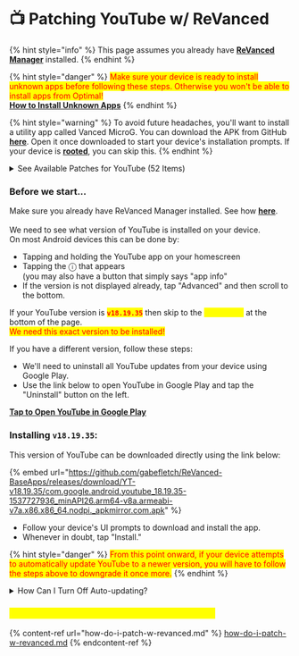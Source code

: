# 📺 Patching YouTube w/ ReVanced

{% hint style="info" %}
This page assumes you already have [**ReVanced Manager**](installing-revanced-manager.md) installed.
{% endhint %}

{% hint style="danger" %}
<mark style="color:red;">Make sure your device is ready to install unknown apps before following these steps. Otherwise you won't be able to install apps from Optimal!</mark> \
[**How to Install Unknown Apps**](installing-unknown-apps.md)
{% endhint %}

{% hint style="warning" %}
To avoid future headaches, you'll want to install a utility app called Vanced MicroG. You can download the APK from GitHub [**here**](https://github.com/TeamVanced/VancedMicroG/releases). Open it once downloaded to start your device's installation prompts. If your device is [**rooted**](../terminology.md#root-rooting-rooted), you can skip this.
{% endhint %}

<details>

<summary>See Available Patches for YouTube (52 Items)</summary>

ReVanced can modify YouTube to include 52 patches:

* **Always Autorepeat** 0.0.1\
  Always repeats the playing video again
* **Client Spoof** 0.0.1\
  Spoofs the YouTube or Vanced client to prevent playback issues
* **Comments** 0.0.1\
  Hides components related to comments&#x20;
* **Copy Video URL** 0.0.1\
  Adds buttons in the player to copy video links
* **Custom Branding** 0.0.1\
  Changes the YouTube launcher icon and name to your choice, defaults to ReVanced
* **Custom Video Buffer** 0.0.1\
  Lets you change the buffers of videos
* **Custom Video Speed** 0.0.1\
  Adds more video speed options
* **Debugging** 0.0.1\
  Adds debugging options
* **Disable Auto Captions** 0.0.1\
  Disable forced captions from being automatically enabled&#x20;
* **Disable Auto Player Popup Panels** 0.0.1\
  Disable automatic popup panels (playlist or live chat) on video player
* **Disable Fullscreen Panels** 0.0.1\
  Disables fullscreen video description and comments panel in fullscreen view
* **Disable Startup Shorts Player** 0.0.1\
  Disables playing YouTube Shorts when launching YouTube&#x20;
* **Disable Zoom Haptics** 0.0.1\
  Disable haptics (vibration) when zooming
* **Downloads** 0.0.1\
  Enables downloading music and videos from YouTube
* **Enable Wide Searchbar** 0.0.1\
  Replaces the search icon with a wide search bar. This will hide the YouTube logo when active.&#x20;
* **General Ads** 0.0.1\
  Removes general ads
* **HDR Auto Brightness** 0.0.1\
  Makes the brightness of HDR videos follow the system default
* **Hide Album Cards** 0.0.1\
  Hides the album cards below the artist description
* **Hide Artist Card** 0.0.1\
  Hides the artist card below the searchbar
* **Hide Autoplay Button** 0.0.1\
  Hides the autoplay button in the video player
* **Hide Breaking News Shelf** 0.0.1\
  Hides the breaking news shelf on the homepage tab
* **Hide Captions Button** 0.0.1\
  Hides the captions button in the video player
* **Hide Cast Button** 0.0.1\
  Hides the cast button in the video player&#x20;
* **Hide Create Button** 0.0.1\
  Hides the create button in the navigation bar&#x20;
* **Hide Crowdfunding Box** 0.0.1\
  Hides the crowdfunding box between the player and video description&#x20;
* **Hide Email Address** 0.0.1\
  Hides the email address in the account switcher&#x20;
* **Hide Endscreen Cards** 0.0.1\
  Hides the suggested video cards at the end of a video in fullscreen&#x20;
* **Hide Info Cards** 0.0.1\
  Hides info cards in videos&#x20;
* **Hide My Mix** 0.0.1\
  Hides mix playlists
* **Hide Shorts Button** 0.0.1\
  Hides the shorts button on the navigation bar
* **Hide Time and Seekbar** 0.0.1\
  Hides progress bar and time counter on videos&#x20;
* **Hide Video Buttons** 0.0.1\
  Adds options to hide action buttons under a video&#x20;
* **Hide Watch in VR** 0.0.1\
  Hides the Watch in VR option in the video settings flyout panel
* **Hide Watermark** 0.0.1\
  Hides creator's watermarks on videos&#x20;
* **MicroG Support** 0.0.1\
  Allows YouTube ReVanced to run without root and under a different package name with Vanced MicroG
* **Minimized Playback** 0.0.1\
  Enables minimized and background playback&#x20;
* **Old Quality Layout** 0.0.1\
  Enables the original video quality flyout in the video player settings
* **Open Links Directly** 0.0.1\
  Bypasses URL redirects and opens links directly inside the YouTube app
* **Predictive Back Gesture** 0.0.1\
  Enables the predictive back gesture introduced in Android 13
* **Premium Heading** 0.0.1\
  Shows Premium branding on the home screen&#x20;
* **Remember Playback Rate** 0.0.1\
  Adds the ability to remember the playback rate you chose in the video playback rate flyout&#x20;
* **Remember Video Quality** 0.0.1\
  Adds the ability to remember the video quality you chose in the video quality flyout
* **Remove Player Button Background** 0.0.1\
  Removes the background from the video player buttons&#x20;
* **Remove Screenshot Restriction** 0.0.1\
  Removes the restriction of taking screenshots&#x20;
* **Return YouTube Dislike** 0.0.1\
  Shows the dislike count of videos using the Return YouTube Dislike API
* **Seekbar Tapping** 0.0.1\
  Allows tap-to-seek on the seekbar of the video player
* **SponsorBlock** 0.0.1\
  Integrates SponsorBlock (API that detects and skips sponsored video segments)
* **Spoof App Version** 0.0.1\
  Tricks YouTube into thinking you are running an older version of the app. One of the effects also includes restoring an older UI version.&#x20;
* **Swipe Controls** 0.0.1\
  Adds volume and brightness swipe controls in the video player
* **Tablet Mini Player** 0.0.1\
  Enables the tablet version of the mini player layout&#x20;
* **Theme** 0.0.1\
  Applies a custom theme
* **Video Ads** 0.0.1\
  Removes ads in the video player&#x20;

</details>

### Before we start...

Make sure you already have ReVanced Manager installed. See how [**here**](installing-revanced-manager.md). \
\
We need to see what version of YouTube is installed on your device. \
On most Android devices this can be done by:

* Tapping and holding the YouTube app on your homescreen
* Tapping the ⓘ that appears\
  (you may also have a button that simply says "app info"
* If the version is not displayed already, tap "Advanced" and then scroll to the bottom.

If your YouTube version is <mark style="color:red;">**`v18.19.35`**</mark> then skip to the <mark style="color:yellow;">yellow text</mark> at the bottom of the page.\
<mark style="color:red;">We need this exact version to be installed!</mark>

If you have a different version, follow these steps:

* We'll need to uninstall all YouTube updates from your device using Google Play.&#x20;
* Use the link below to open YouTube in Google Play and tap the "Uninstall" button on the left.

[**Tap to Open YouTube in Google Play**](market://details?id=com.google.android.youtube)

### Installing `v18.19.35`:

This version of YouTube can be downloaded directly using the link below:

{% embed url="https://github.com/gabefletch/ReVanced-BaseApps/releases/download/YT-v18.19.35/com.google.android.youtube_18.19.35-1537727936_minAPI26.arm64-v8a.armeabi-v7a.x86.x86_64.nodpi._apkmirror.com.apk" %}

* Follow your device's UI prompts to download and install the app.
* Whenever in doubt, tap "Install."

{% hint style="danger" %}
<mark style="color:red;">From this point onward, if your device attempts to automatically update YouTube to a newer version, you will have to follow the steps above to downgrade it once more.</mark>
{% endhint %}

<details>

<summary>How Can I Turn Off Auto-updating?</summary>

* Open Google Play
* Tap your profile picture in the upper-right
* Tap "Settings"
* Tap "Network preferences," then "Auto-update apps" and select "Don't auto-update apps."&#x20;

</details>

### <mark style="color:yellow;">You aren't done yet, we need to patch the app:</mark>

{% content-ref url="how-do-i-patch-w-revanced.md" %}
[how-do-i-patch-w-revanced.md](how-do-i-patch-w-revanced.md)
{% endcontent-ref %}

